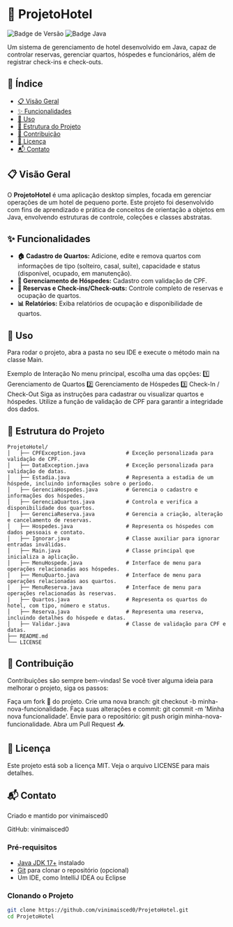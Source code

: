 # 🏨 ProjetoHotel

![Badge de Versão](https://img.shields.io/badge/vers%C3%A3o-1.0.0-blue)
![Badge Java](https://img.shields.io/badge/Java-17+-brightgreen)

Um sistema de gerenciamento de hotel desenvolvido em Java, capaz de controlar reservas, gerenciar quartos, hóspedes e funcionários, além de registrar check-ins e check-outs.

## 📑 Índice

- [📋 Visão Geral](#-visão-geral)
- [✨ Funcionalidades](#-funcionalidades)
- [🚀 Uso](#-uso)
- [📂 Estrutura do Projeto](#estrutura-do-projeto)
- [🤝 Contribuição](#-contribuição)
- [📜 Licença](#licença)
- [📬 Contato](#contato)

## 📋 Visão Geral

O **ProjetoHotel** é uma aplicação desktop simples, focada em gerenciar operações de um hotel de pequeno porte. Este projeto foi desenvolvido com fins de aprendizado e prática de conceitos de orientação a objetos em Java, envolvendo estruturas de controle, coleções e classes abstratas.

## ✨ Funcionalidades

- **🏠 Cadastro de Quartos:** Adicione, edite e remova quartos com informações de tipo (solteiro, casal, suíte), capacidade e status (disponível, ocupado, em manutenção).
- **👤 Gerenciamento de Hóspedes:** Cadastro com validação de CPF.
- **📅 Reservas e Check-ins/Check-outs:** Controle completo de reservas e ocupação de quartos.
- **📊 Relatórios:** Exiba relatórios de ocupação e disponibilidade de quartos.

## 🚀 Uso
Para rodar o projeto, abra a pasta no seu IDE e execute o método main na classe Main.

Exemplo de Interação
No menu principal, escolha uma das opções:
1️⃣ Gerenciamento de Quartos
2️⃣ Gerenciamento de Hóspedes
3️⃣ Check-In / Check-Out
Siga as instruções para cadastrar ou visualizar quartos e hóspedes.
Utilize a função de validação de CPF para garantir a integridade dos dados.

## 📂 Estrutura do Projeto

```plaintext
ProjetoHotel/
│   ├── CPFException.java             # Exceção personalizada para validação de CPF.
│   ├── DataException.java            # Exceção personalizada para validação de datas.
│   ├── Estadia.java                  # Representa a estadia de um hóspede, incluindo informações sobre o período.
│   ├── GerenciaHospedes.java         # Gerencia o cadastro e informações dos hóspedes.
│   ├── GerenciaQuartos.java          # Controla e verifica a disponibilidade dos quartos.
│   ├── GerenciaReserva.java          # Gerencia a criação, alteração e cancelamento de reservas.
│   ├── Hospedes.java                 # Representa os hóspedes com dados pessoais e contato.
│   ├── Ignorar.java                  # Classe auxiliar para ignorar entradas inválidas.
│   ├── Main.java                     # Classe principal que inicializa a aplicação.
│   ├── MenuHospede.java              # Interface de menu para operações relacionadas aos hóspedes.
│   ├── MenuQuarto.java               # Interface de menu para operações relacionadas aos quartos.
│   ├── MenuReserva.java              # Interface de menu para operações relacionadas às reservas.
│   ├── Quartos.java                  # Representa os quartos do hotel, com tipo, número e status.
│   ├── Reserva.java                  # Representa uma reserva, incluindo detalhes do hóspede e datas.
│   ├── Validar.java                  # Classe de validação para CPF e datas.
├── README.md
└── LICENSE
```
## 🤝 Contribuição
Contribuições são sempre bem-vindas! Se você tiver alguma ideia para melhorar o projeto, siga os passos:

Faça um fork 🍴 do projeto.
Crie uma nova branch: git checkout -b minha-nova-funcionalidade.
Faça suas alterações e commit: git commit -m 'Minha nova funcionalidade'.
Envie para o repositório: git push origin minha-nova-funcionalidade.
Abra um Pull Request 📥.


## 📜 Licença
Este projeto está sob a licença MIT. Veja o arquivo LICENSE para mais detalhes.

## 📬 Contato
Criado e mantido por vinimaisced0

GitHub: vinimaisced0

### Pré-requisitos

- [Java JDK 17+](https://www.oracle.com/java/technologies/javase-jdk17-downloads.html) instalado
- [Git](https://git-scm.com/) para clonar o repositório (opcional)
- Um IDE, como IntelliJ IDEA ou Eclipse


### Clonando o Projeto

```bash
git clone https://github.com/vinimaisced0/ProjetoHotel.git
cd ProjetoHotel


